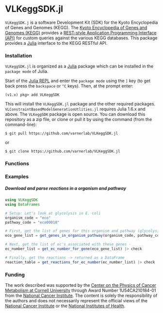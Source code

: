 # VLKeggSDK.jl
`VLKeggSDK.j` is a software Development Kit (SDK) for the Kyoto Encyclopedia of Genes and Genomes (KEGG).
The [Kyoto Encyclopedia of Genes and Genomes (KEGG)](https://www.kegg.jp/kegg/kegg1.html)
provides a [REST-style Application Programming Interface (API)](https://www.kegg.jp/kegg/rest/keggapi.html)
for custom queries against the various KEGG databases. This package provides a [Julia](https://julialang.org) interface to the KEGG RESTful API.

### Installation
``VLKeggSDK.jl`` is organized as a [Julia](http://julialang.org) package which can be installed in the ``package mode`` of Julia.

Start of the [Julia REPL](https://docs.julialang.org/en/v1/stdlib/REPL/index.html) and enter the ``package mode`` using the ``]`` key (to get back press the ``backspace`` or ``^C`` keys). Then, at the prompt enter:

    (v1.x) pkg> add VLKeggSDK

This will install the ``VLKeggSDK.jl`` package and the other required packages. ``VLConstraintBasedModelGenerationUtlities.jl`` requires Julia 1.6.x and above. The ``VLKeggSDK`` package is open source. You can download this repository as a zip file, or clone or pull it by using the command (from the command-line):

	$ git pull https://github.com/varnerlab/VLKeggSDK.jl

or

	$ git clone https://github.com/varnerlab/VLKeggSDK.jl


### Functions

### Examples

##### Download and parse reactions in a organism and pathway

```julia
using VLKeggSDK
using DataFrames

# Setup: Let's look at glycolysis in E. coli
organism_code = "eco"
pathway_code = "eco00010"

# First, get the list of genes for this organism and pathway (glycolysis in E. coli)
eco_gene_list = get_genes_in_organism_pathway(organism_code, pathway_code) |> check

# Next, get the list of ec's associated with these genes -
ec_number_list = get_ec_number_for_gene(eco_gene_list) |> check

# Finally, get the reactions -> returned as a DataFrame
reaction_table = get_reactions_for_ec_number(ec_number_list) |> check |> DataFrame
```

### Funding
The work described was supported by the [Center on the Physics of Cancer Metabolism at Cornell University](https://psoc.engineering.cornell.edu) through Award Number 1U54CA210184-01 from the [National Cancer Institute](https://www.cancer.gov). The content is solely the responsibility of the authors and does not necessarily
represent the official views of the [National Cancer Institute](https://www.cancer.gov) or the [National Institutes of Health](https://www.nih.gov).
